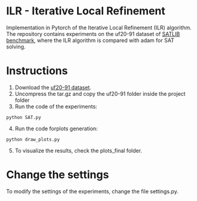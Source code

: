 # ILR - Iterative Local Refinement
Implementation in Pytorch of the Iterative Local Refinement (ILR) algorithm.
The repository contains experiments on the uf20-91 dataset of [SATLIB benchmark](https://www.cs.ubc.ca/~hoos/SATLIB/benchm.html), where the ILR algorithm is compared with adam for SAT solving.

# Instructions
1. Download the [uf20-91 dataset](https://www.cs.ubc.ca/~hoos/SATLIB/Benchmarks/SAT/RND3SAT/uf20-91.tar.gz). 
2. Uncompress the tar.gz and copy the uf20-91 folder inside the project folder
3. Run the code of the experiments:
```
python SAT.py
```
4. Run the code forplots generation:
```
python draw_plots.py
```
5. To visualize the results, check the plots_final folder.

# Change the settings
To modify the settings of the experiments, change the file settings.py.
